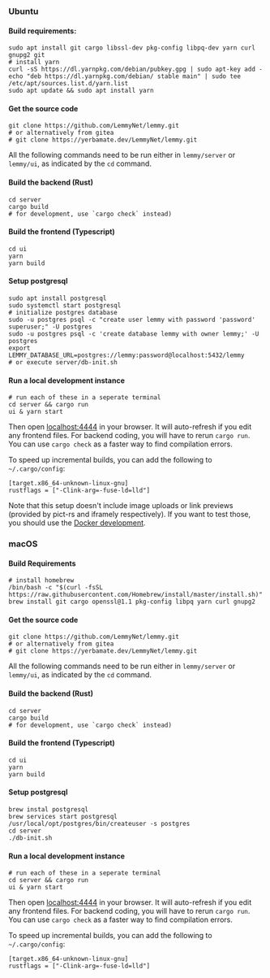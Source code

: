 ### Ubuntu


#### Build requirements:
```
sudo apt install git cargo libssl-dev pkg-config libpq-dev yarn curl gnupg2 git
# install yarn
curl -sS https://dl.yarnpkg.com/debian/pubkey.gpg | sudo apt-key add -
echo "deb https://dl.yarnpkg.com/debian/ stable main" | sudo tee /etc/apt/sources.list.d/yarn.list
sudo apt update && sudo apt install yarn
```

#### Get the source code
```
git clone https://github.com/LemmyNet/lemmy.git
# or alternatively from gitea
# git clone https://yerbamate.dev/LemmyNet/lemmy.git
```

All the following commands need to be run either in `lemmy/server` or `lemmy/ui`, as indicated
by the `cd` command.

#### Build the backend (Rust)
```
cd server
cargo build
# for development, use `cargo check` instead)
```

#### Build the frontend (Typescript)
```
cd ui
yarn
yarn build
```

#### Setup postgresql
```
sudo apt install postgresql
sudo systemctl start postgresql
# initialize postgres database
sudo -u postgres psql -c "create user lemmy with password 'password' superuser;" -U postgres
sudo -u postgres psql -c 'create database lemmy with owner lemmy;' -U postgres
export LEMMY_DATABASE_URL=postgres://lemmy:password@localhost:5432/lemmy
# or execute server/db-init.sh
```

#### Run a local development instance
```
# run each of these in a seperate terminal
cd server && cargo run
ui & yarn start
```

Then open [localhost:4444](http://localhost:4444) in your browser. It will auto-refresh if you edit
any frontend files. For backend coding, you will have to rerun `cargo run`. You can use
`cargo check` as a faster way to find compilation errors.

To speed up incremental builds, you can add the following to `~/.cargo/config`:
```
[target.x86_64-unknown-linux-gnu]
rustflags = ["-Clink-arg=-fuse-ld=lld"]
```

Note that this setup doesn't include image uploads or link previews (provided by pict-rs and
iframely respectively). If you want to test those, you should use the
[Docker development](contributing_docker_development.md).


### macOS


#### Build Requirements
```
# install homebrew
/bin/bash -c "$(curl -fsSL https://raw.githubusercontent.com/Homebrew/install/master/install.sh)"
brew install git cargo openssl@1.1 pkg-config libpq yarn curl gnupg2
```

#### Get the source code
```
git clone https://github.com/LemmyNet/lemmy.git
# or alternatively from gitea
# git clone https://yerbamate.dev/LemmyNet/lemmy.git
```

All the following commands need to be run either in `lemmy/server` or `lemmy/ui`, as indicated
by the `cd` command.

#### Build the backend (Rust)
```
cd server
cargo build
# for development, use `cargo check` instead)
```

#### Build the frontend (Typescript)
```
cd ui
yarn
yarn build
```

#### Setup postgresql
```
brew instal postgresql
brew services start postgresql
/usr/local/opt/postgres/bin/createuser -s postgres
cd server
./db-init.sh
```

#### Run a local development instance
```
# run each of these in a seperate terminal
cd server && cargo run
ui & yarn start
```

Then open [localhost:4444](http://localhost:4444) in your browser. It will auto-refresh if you edit
any frontend files. For backend coding, you will have to rerun `cargo run`. You can use
`cargo check` as a faster way to find compilation errors.

To speed up incremental builds, you can add the following to `~/.cargo/config`:
```
[target.x86_64-unknown-linux-gnu]
rustflags = ["-Clink-arg=-fuse-ld=lld"]
```
